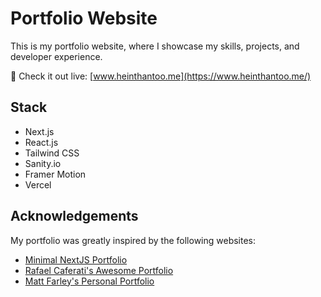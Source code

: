 # Portfolio Website

This is my portfolio website, where I showcase my skills, projects, and developer experience.

🔗 Check it out live: [www.heinthantoo.me](https://www.heinthantoo.me/)

## Stack

- Next.js
- React.js
- Tailwind CSS
- Sanity.io
- Framer Motion
- Vercel


## Acknowledgements

My portfolio was greatly inspired by the following websites:

- [Minimal NextJS Portfolio](https://minimal-nextjs-portfolio-website.vercel.app/)
- [Rafael Caferati's Awesome Portfolio](https://caferati.me/)
- [Matt Farley's Personal Portfolio](https://mattfarley.ca/)

